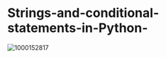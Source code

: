 # Strings-and-conditional-statements-in-Python-
![1000152817](https://github.com/user-attachments/assets/4ea985b8-467a-47b9-bca3-c879619279df)
